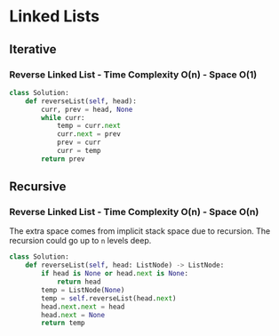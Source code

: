 # Linked Lists

## Iterative
### Reverse Linked List - Time Complexity O(n) - Space O(1)
```python
class Solution:
    def reverseList(self, head):
        curr, prev = head, None
        while curr:
            temp = curr.next
            curr.next = prev
            prev = curr
            curr = temp
        return prev
```
## Recursive
### Reverse Linked List - Time Complexity O(n) - Space O(n)
The extra space comes from implicit stack space due to recursion.
The recursion could go up to `n` levels deep.
```python
class Solution:
    def reverseList(self, head: ListNode) -> ListNode:
        if head is None or head.next is None:
            return head
        temp = ListNode(None)
        temp = self.reverseList(head.next)
        head.next.next = head
        head.next = None
        return temp
```